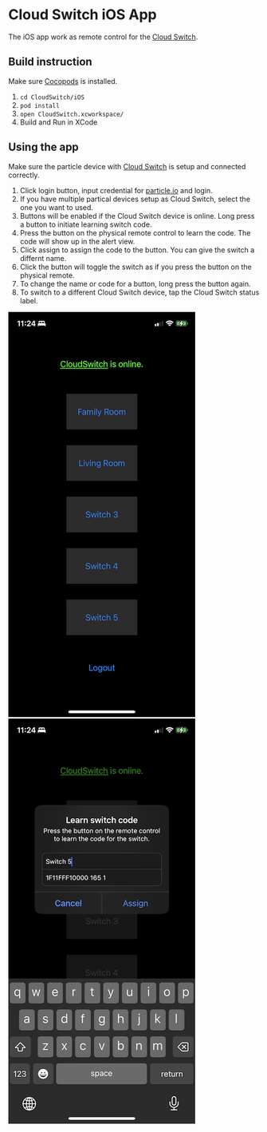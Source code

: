 # Cloud Switch iOS App

The iOS app work as remote control for the [Cloud Switch](../). 

## Build instruction

Make sure [Cocopods](https://guides.cocoapods.org/using/getting-started.html) is installed.

1. `cd CloudSwitch/iOS`
2. `pod install`
3. `open CloudSwitch.xcworkspace/`
4. Build and Run in XCode

## Using the app

Make sure the particle device with [Cloud Switch](../photon) is setup and connected correctly.

1. Click login button, input credential for
   [particle.io](https://login.particle.io/login?redirect=https://console.particle.io)
   and login.
2. If you have multiple partical devices setup as Cloud Switch, select the one you want to used.
3. Buttons will be enabled if the Cloud Switch device is online. Long press a button to initiate
   learning switch code.
4. Press the button on the physical remote control to learn the code. The code will show up in the alert view.
5. Click assign to assign the code to the button. You can give the switch a differnt name.
6. Click the button will toggle the switch as if you press the button on the physical remote.
7. To change the name or code for a button, long press the button again.
8. To switch to a different Cloud Switch device, tap the Cloud Switch status label.

![Cloud Switch](../docs/Cloud_Switch_iOS.png) ![Learn Switch Code](../docs/Cloud_Switch_Learn_Code.png) 